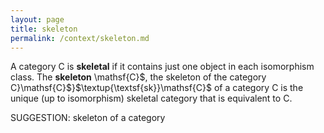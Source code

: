 ```yaml
---
layout: page
title: skeleton
permalink: /context/skeleton.md
---
```

 A category $\mathsf{C}$ is **skeletal** if it contains just one object in each isomorphism class. The **skeleton** \mathsf{C}$, the skeleton of the category $\mathsf{C}$}\mathsf{C}$}$\textup{\textsf{sk}}\mathsf{C}$ of a category $\mathsf{C}$ is the unique (up to isomorphism) skeletal category that is equivalent to $\mathsf{C}$.


SUGGESTION: skeleton of a category